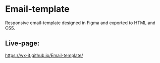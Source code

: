 # Email-template
Responsive email-template designed in Figma and exported to HTML and CSS.
## Live-page:
https://wx-it.github.io/Email-template/
